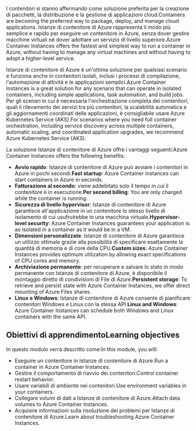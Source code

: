 <span data-ttu-id="655b3-101">I contenitori si stanno affermando come soluzione preferita per la creazione di pacchetti, la distribuzione e la gestione di applicazioni cloud.</span><span class="sxs-lookup"><span data-stu-id="655b3-101">Containers are becoming the preferred way to package, deploy, and manage cloud applications.</span></span> <span data-ttu-id="655b3-102">Istanze di contenitore di Azure rappresenta il modo più semplice e rapido per eseguire un contenitore in Azure, senza dover gestire macchine virtuali né dover adottare un servizio di livello superiore.</span><span class="sxs-lookup"><span data-stu-id="655b3-102">Azure Container Instances offers the fastest and simplest way to run a container in Azure, without having to manage any virtual machines and without having to adopt a higher-level service.</span></span>

<span data-ttu-id="655b3-103">Istanze di contenitore di Azure è un'ottima soluzione per qualsiasi scenario e funziona anche in contenitori isolati, inclusi i processi di compilazione, l'automazione di attività e le applicazioni semplici.</span><span class="sxs-lookup"><span data-stu-id="655b3-103">Azure Container Instances is a great solution for any scenario that can operate in isolated containers, including simple applications, task automation, and build jobs.</span></span> <span data-ttu-id="655b3-104">Per gli scenari in cui è necessaria l'orchestrazione completa dei contenitori, quali il rilevamento dei servizi tra più contenitori, la scalabilità automatica e gli aggiornamenti coordinati delle applicazioni, è consigliabile usare Azure Kubernetes Service (AKS).</span><span class="sxs-lookup"><span data-stu-id="655b3-104">For scenarios where you need full container orchestration, including service discovery across multiple containers, automatic scaling, and coordinated application upgrades, we recommend Azure Kubernetes Service (AKS).</span></span>

<span data-ttu-id="655b3-105">La soluzione Istanze di contenitore di Azure offre i vantaggi seguenti:</span><span class="sxs-lookup"><span data-stu-id="655b3-105">Azure Container Instances offers the following benefits:</span></span>

- <span data-ttu-id="655b3-106">**Avvio rapido**: Istanze di contenitore di Azure può avviare i contenitori in Azure in pochi secondi.</span><span class="sxs-lookup"><span data-stu-id="655b3-106">**Fast startup**: Azure Container Instances can start containers in Azure in seconds.</span></span>
- <span data-ttu-id="655b3-107">**Fatturazione al secondo**: viene addebitato solo il tempo in cui il contenitore è in esecuzione.</span><span class="sxs-lookup"><span data-stu-id="655b3-107">**Per second billing**: You are only charged while the container is running.</span></span>
- <span data-ttu-id="655b3-108">**Sicurezza di livello hypervisor**: Istanze di contenitore di Azure garantisce all'applicazione in un contenitore lo stesso livello di isolamento di cui usufruirebbe in una macchina virtuale.</span><span class="sxs-lookup"><span data-stu-id="655b3-108">**Hypervisor-level security**: Azure Container Instances guarantees your application is as isolated in a container as it would be in a VM.</span></span>
- <span data-ttu-id="655b3-109">**Dimensioni personalizzate**: Istanze di contenitore di Azure garantisce un utilizzo ottimale grazie alla possibilità di specificare esattamente la quantità di memoria e di core della CPU.</span><span class="sxs-lookup"><span data-stu-id="655b3-109">**Custom sizes**: Azure Container Instances provides optimum utilization by allowing exact specifications of CPU cores and memory.</span></span>
- <span data-ttu-id="655b3-110">**Archiviazione permanente**: per recuperare e salvare lo stato in modo permanente con Istanze di contenitore di Azure, è disponibile il montaggio diretto di condivisioni di File di Azure.</span><span class="sxs-lookup"><span data-stu-id="655b3-110">**Persistent storage**: To retrieve and persist state with Azure Container Instances, we offer direct mounting of Azure Files shares.</span></span>
- <span data-ttu-id="655b3-111">**Linux e Windows**: Istanze di contenitore di Azure consente di pianificare contenitori Windows e Linux con la stessa API.</span><span class="sxs-lookup"><span data-stu-id="655b3-111">**Linux and Windows**: Azure Container Instances can schedule both Windows and Linux containers with the same API.</span></span>

## <a name="learning-objectives"></a><span data-ttu-id="655b3-112">Obiettivi di apprendimento</span><span class="sxs-lookup"><span data-stu-id="655b3-112">Learning objectives</span></span>  

<span data-ttu-id="655b3-113">In questo modulo verrà descritto come:</span><span class="sxs-lookup"><span data-stu-id="655b3-113">In this module, you will:</span></span>

- <span data-ttu-id="655b3-114">Eseguire un contenitore in Istanze di contenitore di Azure.</span><span class="sxs-lookup"><span data-stu-id="655b3-114">Run a container in Azure Container Instances.</span></span>
- <span data-ttu-id="655b3-115">Gestire il comportamento di riavvio dei contenitori.</span><span class="sxs-lookup"><span data-stu-id="655b3-115">Control container restart behavior.</span></span>
- <span data-ttu-id="655b3-116">Usare variabili di ambiente nei contenitori.</span><span class="sxs-lookup"><span data-stu-id="655b3-116">Use environment variables in your containers.</span></span>
- <span data-ttu-id="655b3-117">Collegare volumi di dati a Istanze di contenitore di Azure.</span><span class="sxs-lookup"><span data-stu-id="655b3-117">Attach data volumes to Azure Container Instances.</span></span>
- <span data-ttu-id="655b3-118">Acquisire informazioni sulla risoluzione dei problemi per Istanze di contenitore di Azure.</span><span class="sxs-lookup"><span data-stu-id="655b3-118">Learn about troubleshooting Azure Container Instances.</span></span>
